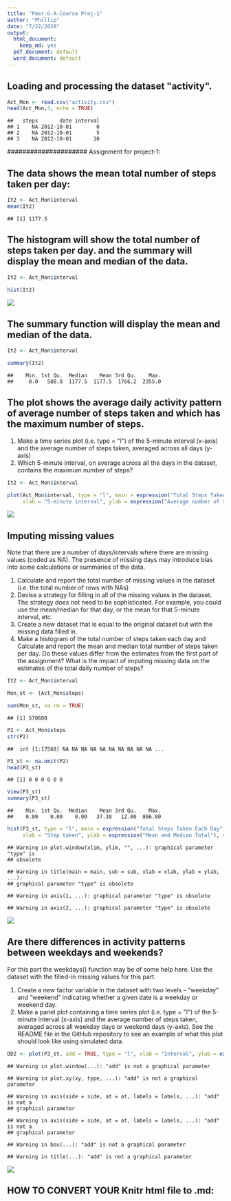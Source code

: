 ```yaml
---
title: "Peer-G-A-Course Proj-1"
author: "Phillip"
date: "7/22/2020"
output:
  html_document: 
    keep_md: yes
  pdf_document: default
  word_document: default
---
```





## Loading and processing the dataset "activity".


```r
Act_Mon <- read.csv("activity.csv")
head(Act_Mon,3, echo = TRUE)
```

```
##   steps       date interval
## 1    NA 2012-10-01        0
## 2    NA 2012-10-01        5
## 3    NA 2012-10-01       10
```


##################### Assignment for project-1:

## The data shows the mean total number of steps taken per day:


```r
It2 <- Act_Mon$interval
mean(It2)
```

```
## [1] 1177.5
```

## The histogram will show the total number of steps taken per day.  and the summary will display the mean and median of the data.


```r
It2 <- Act_Mon$interval

hist(It2)
```

![](Course-Project-1-week-2-updated_files/figure-html/unnamed-chunk-3-1.png)<!-- -->


## The summary function will display the mean and median of the data.


```r
It2 <- Act_Mon$interval

summary(It2)
```

```
##    Min. 1st Qu.  Median    Mean 3rd Qu.    Max. 
##     0.0   588.8  1177.5  1177.5  1766.2  2355.0
```



## The plot shows the average daily activity pattern of average number of steps taken and which has the maximum number of steps.
1.	Make a time series plot (i.e. type = "l") of the 5-minute interval (x-axis) and the average number of steps taken, averaged across all days (y-axis)
2.	Which 5-minute interval, on average across all the days in the dataset, contains the maximum number of steps?



```r
It2 <- Act_Mon$interval

plot(Act_Mon$interval, type = "l", main = expression("Total Steps Taken Each Day"),
     xlab = "5-minute interval", ylab = expression("Average number of steps taken"), col = "green3")
```

![](Course-Project-1-week-2-updated_files/figure-html/unnamed-chunk-5-1.png)<!-- -->




## Imputing missing values
Note that there are a number of days/intervals where there are missing values (coded as NA). The presence of missing days may introduce bias into some calculations or summaries of the data.

1.	Calculate and report the total number of missing values in the dataset (i.e. the total number of rows with NAs)
2.	Devise a strategy for filling in all of the missing values in the dataset. The strategy does not need to be sophisticated. For example, you could use the mean/median for that day, or the mean for that 5-minute interval, etc.
3.	Create a new dataset that is equal to the original dataset but with the missing data filled in.
4.	Make a histogram of the total number of steps taken each day and Calculate and report the mean and median total number of steps taken per day. Do these values differ from the estimates from the first part of the assignment? What is the impact of imputing missing data on the estimates of the total daily number of steps?




```r
It2 <- Act_Mon$interval

Mon_st <- (Act_Mon$steps)

sum(Mon_st, na.rm = TRUE)
```

```
## [1] 570608
```

```r
P2 <- Act_Mon$steps
str(P2)
```

```
##  int [1:17568] NA NA NA NA NA NA NA NA NA NA ...
```

```r
P3_st <- na.omit(P2)
head(P3_st)
```

```
## [1] 0 0 0 0 0 0
```

```r
View(P3_st)
summary(P3_st)
```

```
##    Min. 1st Qu.  Median    Mean 3rd Qu.    Max. 
##    0.00    0.00    0.00   37.38   12.00  806.00
```

```r
hist(P3_st, type = "l", main = expression("Total Steps Taken Each Day"),
     xlab = "Step taken", ylab = expression("Mean and Median Total"), col = "blue")
```

```
## Warning in plot.window(xlim, ylim, "", ...): graphical parameter "type" is
## obsolete
```

```
## Warning in title(main = main, sub = sub, xlab = xlab, ylab = ylab, ...):
## graphical parameter "type" is obsolete
```

```
## Warning in axis(1, ...): graphical parameter "type" is obsolete
```

```
## Warning in axis(2, ...): graphical parameter "type" is obsolete
```

![](Course-Project-1-week-2-updated_files/figure-html/unnamed-chunk-6-1.png)<!-- -->




## Are there differences in activity patterns between weekdays and weekends?
For this part the  weekdays() function may be of some help here. Use the dataset with the filled-in missing values for this part.
1.	Create a new factor variable in the dataset with two levels – “weekday” and “weekend” indicating whether a given date is a weekday or weekend day.
2.	Make a panel plot containing a time series plot (i.e. type = "l") of the 5-minute interval (x-axis) and the average number of steps taken, averaged across all weekday days or weekend days (y-axis). See the README file in the GitHub repository to see an example of what this plot should look like using simulated data.


```r
DD2 <- plot(P3_st, add = TRUE, type = "l", xlab = "Interval", ylab = expression("Number of steps"), col = "green") 
```

```
## Warning in plot.window(...): "add" is not a graphical parameter
```

```
## Warning in plot.xy(xy, type, ...): "add" is not a graphical parameter
```

```
## Warning in axis(side = side, at = at, labels = labels, ...): "add" is not a
## graphical parameter

## Warning in axis(side = side, at = at, labels = labels, ...): "add" is not a
## graphical parameter
```

```
## Warning in box(...): "add" is not a graphical parameter
```

```
## Warning in title(...): "add" is not a graphical parameter
```

![](Course-Project-1-week-2-updated_files/figure-html/unnamed-chunk-7-1.png)<!-- -->



## HOW TO CONVERT YOUR Knitr html file to .md:




